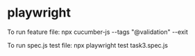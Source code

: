# playwright

To run feature file:
npx cucumber-js --tags "@validation" --exit 

To run spec.js test file:
npx playwright test task3.spec.js  
